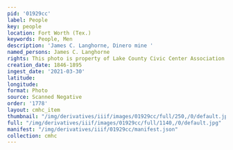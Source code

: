 ```yaml
---
pid: '01929cc'
label: People
key: people
location: Fort Worth (Tex.)
keywords: People, Men
description: 'James C. Langhorne, Dinero mine '
named_persons: James C. Langhorne
rights: This photo is property of Lake County Civic Center Association.
creation_date: 1846-1895
ingest_date: '2021-03-30'
latitude: 
longitude: 
format: Photo
source: Scanned Negative
order: '1778'
layout: cmhc_item
thumbnail: "/img/derivatives/iiif/images/01929cc/full/250,/0/default.jpg"
full: "/img/derivatives/iiif/images/01929cc/full/1140,/0/default.jpg"
manifest: "/img/derivatives/iiif/01929cc/manifest.json"
collection: cmhc
---
```

